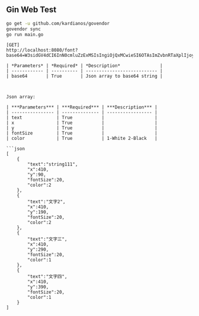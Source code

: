 ## Gin Web Test

```bash
go get -u github.com/kardianos/govendor
govendor sync
go run main.go
```

```
[GET]
http://localhost:8080/font?base64=W3sidGV4dCI6InN0cmluZzExMSIsIngiOjQxMCwieSI6OTAsImZvbnRTaXplIjoyMCwiY29sb3IiOjJ9LHsidGV4dCI6IuaWh+WtlzIiLCJ4Ijo0MTAsInkiOjE5MCwiZm9udFNpemUiOjIwLCJjb2xvciI6Mn0seyJ0ZXh0Ijoi5paH5a2X5LiJIiwieCI6NDEwLCJ5IjoyOTAsImZvbnRTaXplIjoyMCwiY29sb3IiOjF9LHsidGV4dCI6IuaWh+Wtl+WbmyIsIngiOjQxMCwieSI6MzkwLCJmb250U2l6ZSI6MjAsImNvbG9yIjoxfV0=
```

```
| *Parameters* | *Required* | *Description*               |
| ------------ | ---------- | --------------------------- |
| base64       | True       | Json array to base64 string |



Json array:

| ***Parameters*** | ***Required*** | ***Description*** |
| ---------------- | -------------- | ----------------- |
| text             | True           |                   |
| x                | True           |                   |
| y                | True           |                   |
| fontSize         | True           |                   |
| color            | True           | 1-White 2-Black   |

```json
[
    {
        "text":"string111",
        "x":410,
        "y":90,
        "fontSize":20,
        "color":2
    },
    {
        "text":"文字2",
        "x":410,
        "y":190,
        "fontSize":20,
        "color":2
    },
    {
        "text":"文字三",
        "x":410,
        "y":290,
        "fontSize":20,
        "color":1
    },
    {
        "text":"文字四",
        "x":410,
        "y":390,
        "fontSize":20,
        "color":1
    }
]
```


